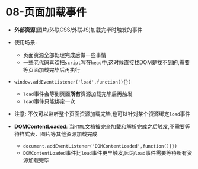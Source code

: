 # 08-页面加载事件

- **外部资源**(图片/外联CSS/外联JS)加载完毕时触发的事件
- 使用场景:
  - 页面资源全部处理完成后做一些事情
  - 一些老代码喜欢把`script`写在`head`中,这时候直接找DOM是找不到的,需要等页面加载完毕后再执行
- `window.addEventListener('load',function(){})`
  - `load`事件会等到页面**所有**资源加载完毕后再触发
  - `load`事件只能绑定一次
- 注意: 不仅可以监听整个页面资源加载完毕,也可以针对某个资源绑定`load`事件

- **DOMContentLoaded**: 当`HTML`文档被完全加载和解析完成之后触发,不需要等待样式表、图片等其他资源加载完成
  - `document.addEventListener('DOMContentLoaded',function(){})`
  - `DOMContentLoaded`事件比`load`事件更早触发,因为`load`事件需要等待所有资源加载完毕